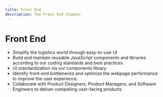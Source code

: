 ```yaml
---
title: Front End
description: The Front End Chapter
---
```


# Front End

- Simplify the logistics world through easy-to-use UI
- Build and maintain reusable JavaScript components and libraries according to our coding standards and best practices
- UI standardization via our components library
- Identify front-end bottlenecks and optimize the webpage performance to improve the user experience.
- Collaborate with Product Designers, Product Managers, and Software Engineers to deliver compelling user-facing products
